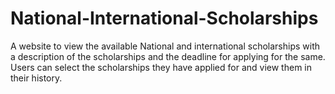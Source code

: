 # National-International-Scholarships
A website to view the available National and international scholarships with a description of the scholarships and the deadline for applying for the same. Users can select the scholarships they have applied for and view them in their history. 
